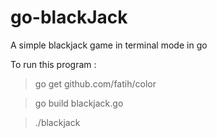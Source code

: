 # go-blackJack
A simple blackjack game in terminal mode in go

To run this program :

> go get github.com/fatih/color

> go build blackjack.go

> ./blackjack
